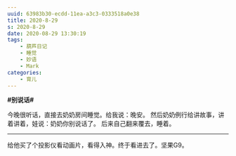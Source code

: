 ```yaml
---
uuid: 63983b30-ecdd-11ea-a3c3-0333518a0e38
title: 2020-8-29
s: 2020-8-29
date: 2020-08-29 13:30:19
tags:
	- 葫芦日记
	- 睡觉
	- 妙语
	- Mark
categories:
	- 育儿
---
```




**\#别说话\#**

今晚很听话，直接去奶奶房间睡觉。给我说：晚安。
然后奶奶例行给讲故事，讲着讲着，娃说：奶奶你别说话了。
后来自己翻来覆去，睡着。

---



给他买了个投影仪看动画片，看得入神。终于看进去了。坚果G9。